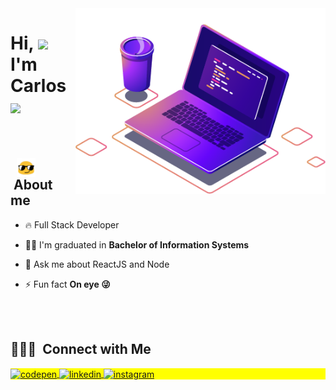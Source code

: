 
<img src="images/computer-illustration.png" min-width="400px" max-width="450px" width="400px" align="right" alt="Computador">
<h1 align="left">Hi, <img src="https://github.com/EvanderInacio/EvanderInacio/blob/main/images/Earth.gif?raw=true" width="30"> I'm Carlos
 <img src="https://raw.githubusercontent.com/kaueMarques/kaueMarques/master/hi.gif" width="30"></h1>


<br>

 ## &nbsp; <img src="images/oculos.gif " width="30" align="center"> &nbsp;About me
 - 🔥 Full Stack Developer 
 
- 👨‍🎓 I'm graduated in **Bachelor of Information Systems**

- 💬 Ask me about ReactJS and Node

- ⚡ Fun fact **On eye 😜**


<br>

  
<br>

## 👨🏻‍💼 &nbsp;Connect with Me

<p align="left" style="background:yellow">
<a href="https://codepen.io/carlohenriquejk" target="_blank"   width="90px" >
  <img  width="140px" align="center" src="https://img.shields.io/badge/-carlohenriquejk-05122A?style=flat&logo=codepen" alt="codepen"/>
</a>
<a href="https://www.linkedin.com/in/carloshenriquejk/" target="_black">
  <img  width="140px" align="center" src="https://img.shields.io/badge/-carlohenriquejk-05122A?style=flat&logo=linkedin" alt="linkedin"/>
</a>
<a href="https://instagram.com/carlos.cardosoh/" target="_blank">
 <img  width="140px" align="center" src="https://img.shields.io/badge/-carlohenriquejk-05122A?style=flat&logo=instagram" alt="instagram"/>
</a>
</p>

<br>
